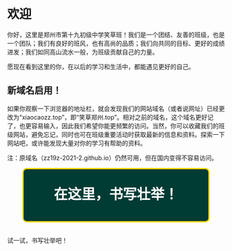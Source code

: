 <meta charset="utf-8" />
<meta name="viewport" content="width=device-width, initial-scale=1" />
<link href="https://cdn.jsdelivr.net/npm/bootstrap@5.1.2/dist/css/bootstrap.min.css" rel="stylesheet" />
<script src="https://cdn.jsdelivr.net/npm/bootstrap@5.1.2/dist/js/bootstrap.bundle.min.js"></script>
<nav class="navbar bg-white navbar-light sticky-top">
	<div class="container-fluid">
		<script src="/header.js" type="text/javascript"></script>
	</div>
</nav>
<link rel="stylesheet" type="text/css" href="style.css" />
<link rel="shortcut icon" href="/favicon.ico" />
<style> 
.great_animation {
  transition: width 2s, height 10s, overflow 2s;
  width: 85%;
  height: 120px;
  overflow: hidden;
}

.great_animation:hover {
  width: 95%;
  height: 700px;
}
</style>

# 欢迎

你好，这里是郑州市第十九初级中学笑草班！我们是一个团结、友善的班级，也是一个团队；我们有良好的班风，也有高尚的品质；我们向共同的目标、更好的成绩进发；我们如同高山流水一般，为班级贡献自己的力量。

愿现在看到这里的你，在以后的学习和生活中，都能遇见更好的自己。

<div class="card">
	<div class="card-body">
		<h2 class="card-title">新域名启用！</h2>
		<p class="card-text">如果你观察一下浏览器的地址栏，就会发现我们的网站域名（或者说网址）已经更改为“xiaocaozz.top”，即“笑草郑州.top”。相对之前的域名，这个域名更好记了，也更容易输入，因此我们希望你能更频繁的访问。当然，你可以收藏我们的班级网站，避免忘记，同时也可在班级重要活动时获取最新的信息和资料。探索一下网站吧，或许能发现大量对你的学习有帮助的资料。</p>
		<p class="card-text">注：原域名（zz19z-2021-2.github.io）仍然可用，但在国内变得不容易访问。</p>
	</div>
</div>

<div class="great_animation" style="border-radius: 10px;position: relative;border: 3px solid gold;margin: auto;background-color:#003B34;">
<p style="width:100%;color:white;text-align:center;font-size:32px;font-weight: bold;">在这里，书写壮举！</p>
<br />
<p style="width:100%;color:white;text-align:center;">2022是不平凡的一年，</p>
<p style="width:100%;color:white;text-align:center;">因为我们迎来了八上，迎来了全新的物理学科。</p>
<p style="width:100%;color:white;text-align:center;">2022是不平凡的一年，</p>
<p style="width:100%;color:white;text-align:center;">因为我们迎来了运动会，取得了入场式文化表演第二。</p>
<p style="width:100%;color:white;text-align:center;">2022是不平凡的一年，</p>
<p style="width:100%;color:white;text-align:center;">因为我们度过了最长的网课时期，在线上进行了期中考试。</p>
<p style="width:100%;color:white;text-align:center;">2022是不平凡的一年，</p>
<p style="width:100%;color:white;text-align:center;">因为国家放开了疫情管制，能够随意出行了。</p>
<p style="width:100%;color:white;text-align:center;">如果细数，我们与身边的壮举远不止此。</p>
<p style="width:100%;color:white;text-align:center;">感谢黄老师，感谢所有同学为班级作出贡献。</p>
<p style="width:100%;color:white;text-align:center;">还等什么呢？寒假来了。</p>
<p style="width:100%;color:white;text-align:center;">元旦快乐！寒假快乐！</p>
</div>
<br />

试一试，书写壮举吧！
